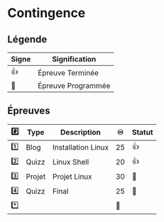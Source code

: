# Contingence

## Légende

| Signe              | Signification                 |
|--------------------|-------------------------------|
| :+1:               | Épreuve Terminée              |
| :calendar:         | Épreuve Programmée            |


## Épreuves

| :hash:   | Type    | Description                                         |:infinity:| Statut           |
|----------|---------|-----------------------------------------------------|----------|------------------|
| :one:    | Blog    | Installation Linux                                  | 25       | :+1:             |
| :two:    | Quizz   | Linux Shell                                         | 20       | :+1:             |
| :three:  | Projet  | Projet Linux                                        | 30       | :calendar:       |
| :four:   | Quizz   | Final                                               | 25       | :calendar:       |
|:asterisk:|         |                                                     |:100:     |                  |
